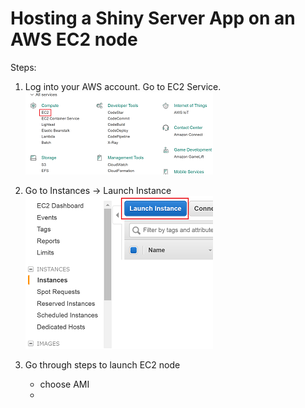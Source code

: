 
# Hosting a Shiny Server App on an AWS EC2 node

Steps:  
1) Log into your AWS account.  Go to EC2 Service.  
![alt tag](https://github.com/jeremypmobley/shiny_server_website/blob/master/README_pics/AWS_services.PNG)  
2) Go to Instances -> Launch Instance  
![alt tag](https://github.com/jeremypmobley/shiny_server_website/blob/master/README_pics/Launch_instance.PNG)
 
3) Go through steps to launch EC2 node   
	* choose AMI  
	* 























